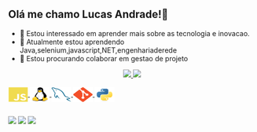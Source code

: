 ## Olá me chamo Lucas Andrade!👋 
- 👀 Estou interessado em aprender mais sobre as tecnologia e inovacao.
- 🌱 Atualmente estou aprendendo Java,selenium,javascript,NET,engenhariaderede
- 💞️ Estou procurando colaborar em gestao de projeto

<div align="center">
  <a href="https://github.com/LucasAndrade-IT">
  <img height="180em" src="https://github-readme-stats.vercel.app/api?username=LucasAndrade-IT&show_icons=true&theme=dracula&include_all_commits=true&count_private=true"/>
  <img height="180em" src="https://github-readme-stats.vercel.app/api/top-langs/?username=LucasAndrade-IT&layout=compact&langs_count=7&theme=dracula"/>
</div>
<div style="display: inline_block"><br>
  <img align="center" alt="Lucas-Js" height="30" width="40" src="https://raw.githubusercontent.com/devicons/devicon/master/icons/javascript/javascript-plain.svg">
  <img align="center" alt="Lucas-Ts" height="30" width="40" src="https://raw.githubusercontent.com/devicons/devicon/master/icons/linux/linux-original.svg" />
  <img align="center" alt="Lucas-React" height="30" width="40" src="https://raw.githubusercontent.com/devicons/devicon/master/icons/mysql/mysql-original.svg" />
  <img align="center" alt="Lucas-HTML" height="30" width="40" src="https://raw.githubusercontent.com/devicons/devicon/master//icons/git/git-original.svg" />
  <img align="center" alt="Lucas-Python" height="30" width="40" src="https://raw.githubusercontent.com/devicons/devicon/master/icons/python/python-original.svg">

  ##
 
<div> 
  <a href="https://www.instagram.com/lucasxaviher/" target="_blank"><img src="https://img.shields.io/badge/-Instagram-%23E4405F?style=for-the-badge&logo=instagram&logoColor=white" target="_blank"></a>
  <a href = "mailto:lucasxaviherr@gmail.com"><img src="https://img.shields.io/badge/-Gmail-%23333?style=for-the-badge&logo=gmail&logoColor=white" target="_blank"></a>
  <a href="https://www.linkedin.com/in/it-lucasandrade/" target="_blank"><img src="https://img.shields.io/badge/-LinkedIn-%230077B5?style=for-the-badge&logo=linkedin&logoColor=white" target="_blank"></a> 
 </div>

